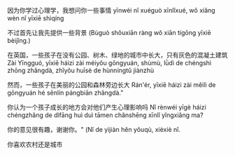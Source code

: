 因为你学过心理学，我想问你一些事情
yīnwèi nǐ xuéguò xīnlǐxué, wǒ xiǎng wèn nǐ yīxiē shìqíng

不过首先让我先提供一些背景
(Bùguò shǒuxiān ràng wǒ xiān tígōng yīxiē bèijǐng.)

在英国，一些孩子在没有公园、树木、绿地的城市中长大，只有灰色的混凝土建筑
Zài Yīngguó, yīxiē háizi zài méiyǒu gōngyuán, shùmù, lǜdì de chéngshì zhōng zhǎngdà, zhǐyǒu huīsè de hùnníngtǔ jiànzhù

然而，一些孩子在美丽的公园和森林旁边长大
Rán'ér, yīxiē háizi zài měilì de gōngyuán hé sēnlín pángbiān zhǎngdà."

你认为一个孩子成长的地方会对他们产生心理影响吗
Nǐ rènwéi yīgè háizi chéngzhǎng de dìfāng huì duì tāmen chǎnshēng xīnlǐ yǐngxiǎng ma?

你的意见很有趣，谢谢你。"
(Nǐ de yìjiàn hěn yǒuqù, xièxiè nǐ.

你喜欢农村还是城市
